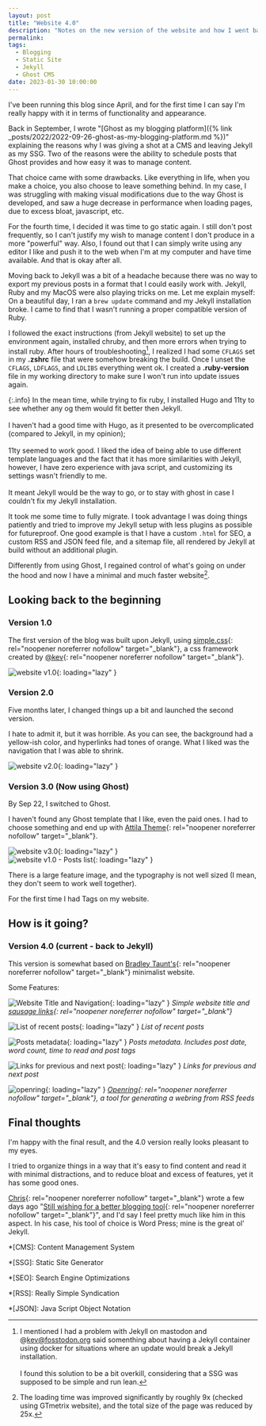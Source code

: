 ```yaml
---
layout: post
title: "Website 4.0"
description: "Notes on the new version of the website and how I went back from Ghost to Jekyll."
permalink: 
tags:
  - Blogging
  - Static Site
  - Jekyll
  - Ghost CMS
date: 2023-01-30 10:00:00
---
```


I've been running this blog since April, and for the first time I can say I'm really happy with it in terms of functionality and appearance.

Back in September, I wrote "[Ghost as my blogging platform]({% link _posts/2022/2022-09-26-ghost-as-my-blogging-platform.md %})" explaining the reasons why I was giving a shot at a CMS and leaving Jekyll as my SSG. Two of the reasons were the ability to schedule posts that Ghost provides and how easy it was to manage content.

That choice came with some drawbacks. Like everything in life, when you make a choice, you also choose to leave something behind. In my case, I was struggling with making visual modifications due to the way Ghost is developed, and saw a huge decrease in performance when loading pages, due to excess bloat, javascript, etc.

For the fourth time, I decided it was time to go static again. I still don't post frequently, so I can't justify my wish to manage content I don't produce in a more "powerful" way. Also, I found out that I can simply write using any editor I like and push it to the web when I'm at my computer and have time available. And that is okay after all.

Moving back to Jekyll was a bit of a headache because there was no way to export my previous posts in a format that I could easily work with. Jekyll, Ruby and my MacOS were also playing tricks on me. Let me explain myself: On a beautiful day, I ran a `brew update` command and my Jekyll installation broke. I came to find that I wasn't running a proper compatible version of Ruby.

I followed the exact instructions (from Jekyll website) to set up the environment again, installed chruby, and then more errors when trying to install ruby. After hours of troubleshooting[^1], I realized I had some `CFLAGS` set in my **.zshrc** file that were somehow breaking the build. Once I unset the `CFLAGS`, `LDFLAGS`, and `LDLIBS` everything went ok. I created a **.ruby-version** file in my working directory to make sure I won't run into update issues again.

{:.info}
In the mean time, while trying to fix ruby, I installed Hugo and 11ty to see whether any og them would fit better then Jekyll.<br><br>I haven't had a good time with Hugo, as it presented to be overcomplicated (compared to Jekyll, in my opinion);<br><br>11ty seemed to work good. I liked the idea of being able to use different template languages and the fact that it has more similarities with Jekyll, however, I have zero experience with java script, and customizing its settings wasn't friendly to me.<br><br>It meant Jekyll would be the way to go, or to stay with ghost in case I couldn't fix my Jekyll installation.

It took me some time to fully migrate. I took advantage I was doing things patiently and tried to improve my Jekyll setup with less plugins as possible for futureproof. One good example is that I have a custom `.html` for SEO, a custom RSS and JSON feed file, and a sitemap file, all rendered by Jekyll at build without an additional plugin.

Differently from using Ghost, I regained control of what's going on under the hood and now I have a minimal and much faster website[^2].

## Looking back to the beginning

### Version 1.0

The first version of the blog was built upon Jekyll, using [simple.css](https://simplecss.org/){: rel="noopener noreferrer nofollow" target="_blank"}, a css framework created by [@kev](https://fosstodon.org/@kev){: rel="noopener noreferrer nofollow" target="_blank"}.

![website v1.0](/assets/images/general/B7857668-F9A6-47C1-9048-4F66E556679E-287657614.webp){: loading="lazy" }

### Version 2.0

Five months later, I changed things up a bit and launched the second version.

I hate to admit it, but it was horrible. As you can see, the background had a yellow-ish color, and hyperlinks had tones of orange. What I liked was the navigation that I was able to shrink.

![website v2.0](/assets/images/general/C0295DF6-53E1-4225-BF87-1FFED7B53A84-1809084866.webp){: loading="lazy" }

### Version 3.0 (Now using Ghost)

By Sep 22, I switched to Ghost.

I haven't found any Ghost template that I like, even the paid ones. I had to choose something and end up with [Attila Theme](https://attila.peteramende.de/){: rel="noopener noreferrer nofollow" target="_blank"}.

![website v3.0](/assets/images/general/AA7AE463-30E3-455B-B102-9E74B2BF6472-1064595816.webp){: loading="lazy" }  
![website v1.0 - Posts list](/assets/images/general/7B839340-6B71-4CE2-97BD-B01CE8937DCC-1802060500.webp){: loading="lazy" }

There is a large feature image, and the typography is not well sized (I mean, they don't seem to work well together).

For the first time I had Tags on my website.

## How is it going?

### Version 4.0 (current - back to Jekyll)

This version is somewhat based on [Bradley Taunt's](https://bt.ht/){: rel="noopener noreferrer nofollow" target="_blank"} minimalist website.

Some Features:

![Website Title and Navigation](/assets/images/general/3E8688EE-952F-440D-A1C2-48D9029F22A3-217874859.webp){: loading="lazy" }
*Simple website title and [sausage links](https://bt.ht/hamburger-menu-alternative/){: rel="noopener noreferrer nofollow" target="_blank"}*

![List of recent posts](/assets/images/general/4CA0874B-6992-4BAC-8093-16587F9FB2D8-1211198854.webp){: loading="lazy" }
*List of recent posts*

![Posts metadata](/assets/images/general/E3E05D60-4985-4EAC-8CBA-6A7C137ADAFE-1084587838.webp){: loading="lazy" }
*Posts metadata. Includes post date, word count, time to read and post tags*

![Links for previous and next post](/assets/images/general/FB162412-7A4D-4A26-87AF-21491FA6C785-704195110.webp){: loading="lazy" }
*Links for previous and next post*

![openring](/assets/images/general/9A6D484B-29D7-471E-A9DC-B7B8C81CC89F-556260798.webp){: loading="lazy" }
*[Openring](https://git.sr.ht/~sircmpwn/openring){: rel="noopener noreferrer nofollow" target="_blank"}, a tool for generating a webring from RSS feeds*

## Final thoughts

I'm happy with the final result, and the 4.0 version really looks pleasant to my eyes.

I tried to organize things in a way that it's easy to find content and read it with minimal distractions, and to reduce bloat and excess of features, yet it has some good ones.

[Chris](https://mastodon.chriswiegman.com/@chris){: rel="noopener noreferrer nofollow" target="_blank"} wrote a few days ago "[Still wishing for a better blogging tool](https://chriswiegman.com/2023/01/still-wishing-for-a-better-blogging-tool/){: rel="noopener noreferrer nofollow" target="_blank"}", and I'd say I feel pretty much like him in this aspect. In his case, his tool of choice is Word Press; mine is the great ol' Jekyll.


[^1]: I mentioned I had a problem with Jekyll on mastodon and @kev@fosstodon.org said somenthing about having a Jekyll container using docker for situations where an update would break a Jekyll installation.<br><br>I found this solution to be a bit overkill, considering that a SSG was supposed to be simple and run lean.

[^2]: The loading time was improved significantly by roughly 9x (checked using GTmetrix website), and the total size of the page was reduced by 25x.

*[CMS]: Content Management System

*[SSG]: Static Site Generator

*[SEO]: Search Engine Optimizations

*[RSS]: Really Simple Syndication

*[JSON]: Java Script Object Notation



